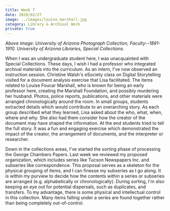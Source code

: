 ```yaml
---
title: Week 7
date: 2020/02/27
image: ../images/louise_marshall.jpg
category: Library & Archival Work
private: true
---
```


_Above image: University of Arizona Photograph Collection, Faculty--1891-1910. University of Arizona Libraries, Special Collections._

When I was an undergraduate student here, I was unacquainted with Special Collections. These days, I wish I had a professor who integrated archival materials into the curriculum. As an intern, I've now observed an instruction session. Christine Walsh's eSociety class on Digital Storytelling visited for a document analysis exercise that Lisa facilitated. The items related to Louise Foucar Marshall, who is known for being an early professor here, creating the Marshall Foundation, and possibly murdering her husband. Photos, police reports, publications, and other materials were arranged chronologically around the room. In small groups, students extracted details which would contribute to an overarching story. As each group described what they learned, Lisa asked about the who, what, when, where and why. She also had them consider how the creator of the document may have shaped the information. At the end students tried to tell the full story. It was a fun and engaging exercise which demonstrated the impact of the creator, the arrangement of documents, and the interpreter or researcher.

Down in the collections areas, I've started the sorting phase of processing the George Chambers Papers. Last week we reviewed my proposed organization, which includes series like Tucson Newspapers Inc. and subseries like correspondence. This proposal serves as a skeleton for the physical grouping of items, and I can finesse my subseries as I go along. It is within my purview to decide how the contents within a series or subseries are arranged (e.g. alphabetically or chronologically). During sorting, I'm also keeping an eye out for potential dispersals, such as duplicates, and transfers. To my advantage, there is some physical and intellectual control in this collection. Many items falling under a series are found together rather than being completely out-of-control.

